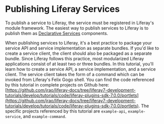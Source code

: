 # Publishing Liferay Services

To publish a service to Liferay, the service must be registered in Liferay's
module framework. The easiest way to publish services to Liferay is to publish
them as [Declarative Services](http://wiki.osgi.org/wiki/Declarative_Services)
components. 

When publishing services to Liferay, it's a best practice to package your
service API and service implementation as separate bundles. If you'd like to
create a service client, the client should also be packaged as a separate
bundle. Since Liferay follows this practice, most modularized Liferay
applications consist of at least two or three bundles. In this tutorial, you'll
learn how to create a service API, a service implementation, and a service
client. The service client takes the form of a command which can be invoked from
Liferay's Felix Gogo shell. You can find the code referenced by this
tutorial in complete projects on Github here:
[https://github.com/jrao/liferay-docs/tree/liferay7-development-tutorials/develop/tutorials/code/liferay-plugins-sdk-7.0.0/portlets](https://github.com/jrao/liferay-docs/tree/liferay7-development-tutorials/develop/tutorials/code/liferay-plugins-sdk-7.0.0/portlets). The specific projects referenced by this tutorial are `example-api`, `example-service`, and `example-command`.

